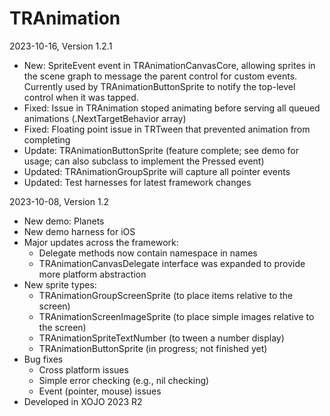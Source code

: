 # TRAnimation

2023-10-16, Version 1.2.1
* New: SpriteEvent event in TRAnimationCanvasCore, allowing sprites in the scene graph to message the parent control for custom events. Currently used by TRAnimationButtonSprite to notify the top-level control when it was tapped.
* Fixed: Issue in TRAnimation stoped animating before serving all queued animations (.NextTargetBehavior array)
* Fixed: Floating point issue in TRTween that prevented animation from completing
* Update: TRAnimationButtonSprite (feature complete; see demo for usage; can also subclass to implement the Pressed event)
* Updated: TRAnimationGroupSprite will capture all pointer events
* Updated: Test harnesses for latest framework changes


2023-10-08, Version 1.2

* New demo: Planets
* New demo harness for iOS
* Major updates across the framework:
	* Delegate methods now contain namespace in names
	* TRAnimationCanvasDelegate interface was expanded to provide more platform abstraction
* New sprite types:
	* TRAnimationGroupScreenSprite (to place items relative to the screen)
	* TRAnimationScreenImageSprite (to place simple images relative to the screen)
	* TRAnimationSpriteTextNumber (to tween a number display)
	* TRAnimationButtonSprite (in progress; not finished yet)
* Bug fixes
	* Cross platform issues
	* Simple error checking (e.g., nil checking)
	* Event (pointer, mouse) issues
* Developed in XOJO 2023 R2
